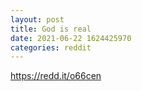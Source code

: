 ```yaml
--- 
layout: post 
title: God is real 
date: 2021-06-22 1624425970 
categories: reddit 
--- 
```

https://redd.it/o66cen